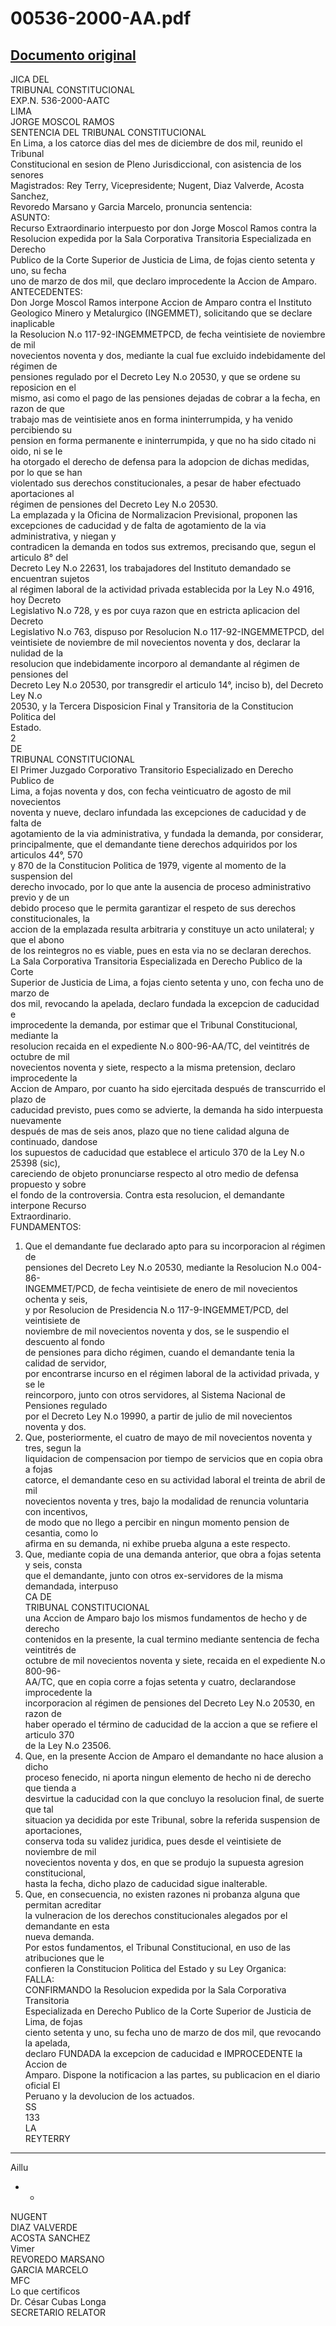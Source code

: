 
00536-2000-AA.pdf
=================
  
[Documento original](https://tc.gob.pe/jurisprudencia/2001/00536-2000-AA.pdf)  
---  
JICA DEL  
TRIBUNAL CONSTITUCIONAL  
EXP.N. 536-2000-AATC  
LIMA  
JORGE MOSCOL RAMOS  
SENTENCIA DEL TRIBUNAL CONSTITUCIONAL  
En Lima, a los catorce dias del mes de diciembre de dos mil, reunido el Tribunal  
Constitucional en sesion de Pleno Jurisdiccional, con asistencia de los senores  
Magistrados: Rey Terry, Vicepresidente; Nugent, Diaz Valverde, Acosta Sanchez,  
Revoredo Marsano y Garcia Marcelo, pronuncia sentencia:  
ASUNTO:  
Recurso Extraordinario interpuesto por don Jorge Moscol Ramos contra la  
Resolucion expedida por la Sala Corporativa Transitoria Especializada en Derecho  
Publico de la Corte Superior de Justicia de Lima, de fojas ciento setenta y uno, su fecha  
uno de marzo de dos mil, que declaro improcedente la Accion de Amparo.  
ANTECEDENTES:  
Don Jorge Moscol Ramos interpone Accion de Amparo contra el Instituto  
Geologico Minero y Metalurgico (INGEMMET), solicitando que se declare inaplicable  
la Resolucion N.o 117-92-INGEMMETPCD, de fecha veintisiete de noviembre de mil  
novecientos noventa y dos, mediante la cual fue excluido indebidamente del régimen de  
pensiones regulado por el Decreto Ley N.o 20530, y que se ordene su reposicion en el  
mismo, asi como el pago de las pensiones dejadas de cobrar a la fecha, en razon de que  
trabajo mas de veintisiete anos en forma ininterrumpida, y ha venido percibiendo su  
pension en forma permanente e ininterrumpida, y que no ha sido citado ni oido, ni se le  
ha otorgado el derecho de defensa para la adopcion de dichas medidas, por lo que se han  
violentado sus derechos constitucionales, a pesar de haber efectuado aportaciones al  
régimen de pensiones del Decreto Ley N.o 20530.  
La emplazada y la Oficina de Normalizacion Previsional, proponen las  
excepciones de caducidad y de falta de agotamiento de la via administrativa, y niegan y  
contradicen la demanda en todos sus extremos, precisando que, segun el articulo 8° del  
Decreto Ley N.o 22631, los trabajadores del Instituto demandado se encuentran sujetos  
al régimen laboral de la actividad privada establecida por la Ley N.o 4916, hoy Decreto  
Legislativo N.o 728, y es por cuya razon que en estricta aplicacion del Decreto  
Legislativo N.o 763, dispuso por Resolucion N.o 117-92-INGEMMETPCD, del  
veintisiete de noviembre de mil novecientos noventa y dos, declarar la nulidad de la  
resolucion que indebidamente incorporo al demandante al régimen de pensiones del  
Decreto Ley N.o 20530, por transgredir el articulo 14°, inciso b), del Decreto Ley N.o  
20530, y la Tercera Disposicion Final y Transitoria de la Constitucion Politica del  
Estado.  
2  
DE  
TRIBUNAL CONSTITUCIONAL  
El Primer Juzgado Corporativo Transitorio Especializado en Derecho Publico de  
Lima, a fojas noventa y dos, con fecha veinticuatro de agosto de mil novecientos  
noventa y nueve, declaro infundada las excepciones de caducidad y de falta de  
agotamiento de la via administrativa, y fundada la demanda, por considerar,  
principalmente, que el demandante tiene derechos adquiridos por los articulos 44°, 570  
y 870 de la Constitucion Politica de 1979, vigente al momento de la suspension del  
derecho invocado, por lo que ante la ausencia de proceso administrativo previo y de un  
debido proceso que le permita garantizar el respeto de sus derechos constitucionales, la  
accion de la emplazada resulta arbitraria y constituye un acto unilateral; y que el abono  
de los reintegros no es viable, pues en esta via no se declaran derechos.  
La Sala Corporativa Transitoria Especializada en Derecho Publico de la Corte  
Superior de Justicia de Lima, a fojas ciento setenta y uno, con fecha uno de marzo de  
dos mil, revocando la apelada, declaro fundada la excepcion de caducidad e  
improcedente la demanda, por estimar que el Tribunal Constitucional, mediante la  
resolucion recaida en el expediente N.o 800-96-AA/TC, del veintitrés de octubre de mil  
novecientos noventa y siete, respecto a la misma pretension, declaro improcedente la  
Accion de Amparo, por cuanto ha sido ejercitada después de transcurrido el plazo de  
caducidad previsto, pues como se advierte, la demanda ha sido interpuesta nuevamente  
después de mas de seis anos, plazo que no tiene calidad alguna de continuado, dandose  
los supuestos de caducidad que establece el articulo 370 de la Ley N.o 25398 (sic),  
careciendo de objeto pronunciarse respecto al otro medio de defensa propuesto y sobre  
el fondo de la controversia. Contra esta resolucion, el demandante interpone Recurso  
Extraordinario.  
FUNDAMENTOS:  
1. Que el demandante fue declarado apto para su incorporacion al régimen de  
pensiones del Decreto Ley N.o 20530, mediante la Resolucion N.o 004-86-  
INGEMMET/PCD, de fecha veintisiete de enero de mil novecientos ochenta y seis,  
y por Resolucion de Presidencia N.o 117-9-INGEMMET/PCD, del veintisiete de  
noviembre de mil novecientos noventa y dos, se le suspendio el descuento al fondo  
de pensiones para dicho régimen, cuando el demandante tenia la calidad de servidor,  
por encontrarse incurso en el régimen laboral de la actividad privada, y se le  
reincorporo, junto con otros servidores, al Sistema Nacional de Pensiones regulado  
por el Decreto Ley N.o 19990, a partir de julio de mil novecientos noventa y dos.  
2. Que, posteriormente, el cuatro de mayo de mil novecientos noventa y tres, segun la  
liquidacion de compensacion por tiempo de servicios que en copia obra a fojas  
catorce, el demandante ceso en su actividad laboral el treinta de abril de mil  
novecientos noventa y tres, bajo la modalidad de renuncia voluntaria con incentivos,  
de modo que no llego a percibir en ningun momento pension de cesantia, como lo  
afirma en su demanda, ni exhibe prueba alguna a este respecto.  
3. Que, mediante copia de una demanda anterior, que obra a fojas setenta y seis, consta  
que el demandante, junto con otros ex-servidores de la misma demandada, interpuso  
CA DE  
TRIBUNAL CONSTITUCIONAL  
una Accion de Amparo bajo los mismos fundamentos de hecho y de derecho  
contenidos en la presente, la cual termino mediante sentencia de fecha veintitrés de  
octubre de mil novecientos noventa y siete, recaida en el expediente N.o 800-96-  
AA/TC, que en copia corre a fojas setenta y cuatro, declarandose improcedente la  
incorporacion al régimen de pensiones del Decreto Ley N.o 20530, en razon de  
haber operado el término de caducidad de la accion a que se refiere el articulo 370  
de la Ley N.o 23506.  
4. Que, en la presente Accion de Amparo el demandante no hace alusion a dicho  
proceso fenecido, ni aporta ningun elemento de hecho ni de derecho que tienda a  
desvirtue la caducidad con la que concluyo la resolucion final, de suerte que tal  
situacion ya decidida por este Tribunal, sobre la referida suspension de aportaciones,  
conserva toda su validez juridica, pues desde el veintisiete de noviembre de mil  
novecientos noventa y dos, en que se produjo la supuesta agresion constitucional,  
hasta la fecha, dicho plazo de caducidad sigue inalterable.  
5. Que, en consecuencia, no existen razones ni probanza alguna que permitan acreditar  
la vulneracion de los derechos constitucionales alegados por el demandante en esta  
nueva demanda.  
Por estos fundamentos, el Tribunal Constitucional, en uso de las atribuciones que le  
confieren la Constitucion Politica del Estado y su Ley Organica:  
FALLA:  
CONFIRMANDO la Resolucion expedida por la Sala Corporativa Transitoria  
Especializada en Derecho Publico de la Corte Superior de Justicia de Lima, de fojas  
ciento setenta y uno, su fecha uno de marzo de dos mil, que revocando la apelada,  
declaro FUNDADA la excepcion de caducidad e IMPROCEDENTE la Accion de  
Amparo. Dispone la notificacion a las partes, su publicacion en el diario oficial El  
Peruano y la devolucion de los actuados.  
SS  
133  
LA  
REYTERRY  
- - -  
Aillu  
- -  
NUGENT  
DIAZ VALVERDE  
ACOSTA SANCHEZ  
Vimer  
REVOREDO MARSANO  
GARCIA MARCELO  
MFC  
Lo que certificos  
Dr. César Cubas Longa  
SECRETARIO RELATOR